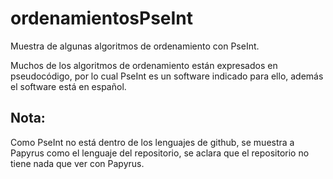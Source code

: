 # ordenamientosPseInt

Muestra de algunas algoritmos de ordenamiento con PseInt.

Muchos de los algoritmos de ordenamiento están expresados en pseudocódigo, por lo cual PseInt es un software indicado para ello, además el software está en español.

## Nota:
Como PseInt no está dentro de los lenguajes de github, se muestra a Papyrus como el lenguaje del repositorio, se aclara que el repositorio no tiene nada que ver con Papyrus.
